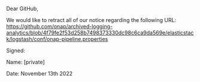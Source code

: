 Dear GitHub,

We would like to retract all of our notice regarding the following URL: https://github.com/onap/archived-logging-analytics/blob/4f79fe2f53d258b7498373330dc98c6ca9da569e/elasticstack/logstash/conf/onap-pipeline.properties

Signed:

Name: [private]

Date: November 13th 2022
